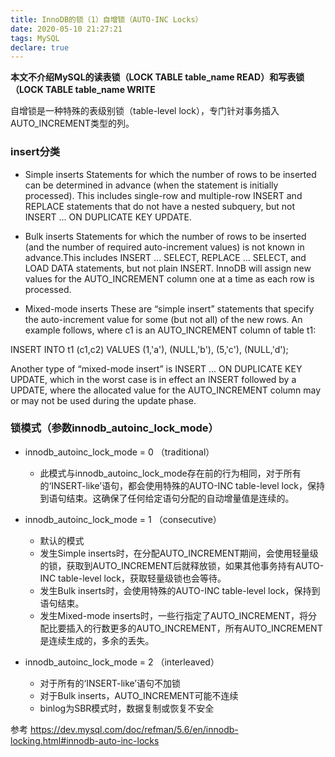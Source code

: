 ```yaml
---
title: InnoDB的锁（1）自增锁（AUTO-INC Locks）
date: 2020-05-10 21:27:21
tags: MySQL
declare: true
---
```

**本文不介绍MySQL的读表锁（LOCK TABLE table_name READ）和写表锁（LOCK TABLE table_name WRITE**

自增锁是一种特殊的表级别锁（table-level lock），专门针对事务插入AUTO_INCREMENT类型的列。

### insert分类
+ Simple inserts
Statements for which the number of rows to be inserted can be determined in advance (when the statement is initially processed). This includes single-row and multiple-row INSERT and REPLACE statements that do not have a nested subquery, but not INSERT ... ON DUPLICATE KEY UPDATE.

+ Bulk inserts
Statements for which the number of rows to be inserted (and the number of required auto-increment values) is not known in advance.This includes INSERT ... SELECT, REPLACE ... SELECT, and LOAD DATA statements, but not plain INSERT. InnoDB will assign new values for the AUTO_INCREMENT column one at a time as each row is processed.

+ Mixed-mode inserts
These are “simple insert” statements that specify the auto-increment value for some (but not all) of the new rows. An example follows, where c1 is an AUTO_INCREMENT column of table t1:

INSERT INTO t1 (c1,c2) VALUES (1,'a'), (NULL,'b'), (5,'c'), (NULL,'d');

Another type of “mixed-mode insert” is INSERT ... ON DUPLICATE KEY UPDATE, which in the worst case is in effect an INSERT followed by a UPDATE, where the allocated value for the AUTO_INCREMENT column may or may not be used during the update phase.

### 锁模式（参数innodb_autoinc_lock_mode）
+ innodb_autoinc_lock_mode = 0 （traditional）
    + 此模式与innodb_autoinc_lock_mode存在前的行为相同，对于所有的‘INSERT-like’语句，都会使用特殊的AUTO-INC table-level lock，保持到语句结束。这确保了任何给定语句分配的自动增量值是连续的。

+ innodb_autoinc_lock_mode = 1 （consecutive）
    + 默认的模式
    + 发生Simple inserts时，在分配AUTO_INCREMENT期间，会使用轻量级的锁，获取到AUTO_INCREMENT后就释放锁，如果其他事务持有AUTO-INC table-level lock，获取轻量级锁也会等待。
    + 发生Bulk inserts时，会使用特殊的AUTO-INC table-level lock，保持到语句结束。
    + 发生Mixed-mode inserts时，一些行指定了AUTO_INCREMENT，将分配比要插入的行数更多的AUTO_INCREMENT，所有AUTO_INCREMENT是连续生成的，多余的丢失。

+ innodb_autoinc_lock_mode = 2 （interleaved）
    + 对于所有的‘INSERT-like’语句不加锁
    + 对于Bulk inserts，AUTO_INCREMENT可能不连续
    + binlog为SBR模式时，数据复制或恢复不安全



参考
https://dev.mysql.com/doc/refman/5.6/en/innodb-locking.html#innodb-auto-inc-locks





